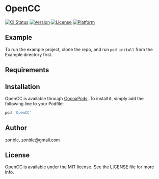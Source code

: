 # OpenCC

[![CI Status](https://img.shields.io/travis/zonble/OpenCC.svg?style=flat)](https://travis-ci.org/zonble/OpenCC)
[![Version](https://img.shields.io/cocoapods/v/OpenCC.svg?style=flat)](https://cocoapods.org/pods/OpenCC)
[![License](https://img.shields.io/cocoapods/l/OpenCC.svg?style=flat)](https://cocoapods.org/pods/OpenCC)
[![Platform](https://img.shields.io/cocoapods/p/OpenCC.svg?style=flat)](https://cocoapods.org/pods/OpenCC)

## Example

To run the example project, clone the repo, and run `pod install` from the Example directory first.

## Requirements

## Installation

OpenCC is available through [CocoaPods](https://cocoapods.org). To install
it, simply add the following line to your Podfile:

```ruby
pod 'OpenCC'
```

## Author

zonble, zonble@gmail.com

## License

OpenCC is available under the MIT license. See the LICENSE file for more info.
